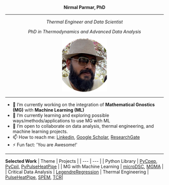 **<p align='center'>Nirmal Parmar, PhD</p>**
****
*<p align='center'>Thermal Engineer and Data Scientist</p>*
*<p align='center'>PhD in Thermodynamics and Advanced Data Analysis</p>*

<picture>
 <p align='center'> 
 <source media="(prefers-color-scheme: dark)" srcset="nirmal.png">
 <source media="(prefers-color-scheme: light)" srcset="nirmal.png">
 <img alt="Nirmal Parmar" src="nirmal.png">
 </p>
</picture>

*<p style="text-align: center;"></p>*
****

- 🔭 I’m currently working on the integration of **Mathematical Gnostics (MG)** with **Machine Learning (ML)**
- 🌱 I’m currently learning and exploring possible ways/methods/applications to use MG with ML
- 👯 I’m open to collaborate on data analysis, thermal engineering, and machine learning projects.
- 📫 How to reach me: [Linkedin](https://www.linkedin.com/in/nirmal-parmar-3a440037/), [Google Scholar](https://scholar.google.co.in/citations?user=cF90K6cAAAAJ&hl=en), [ResearchGate](https://www.researchgate.net/profile/Nirmal-Parmar)
- ⚡ Fun fact: 'You are Awesome!'

*<p style="text-align: center;"></p>*
****

**Selected Work**
| Theme | Projects |
| --- | --- |
| Python Library | [PyCpep](https://github.com/nirmalparmarphd/PyCpep), [PyCpil](https://github.com/nirmalparmarphd/PyCpil), [PyPulseHeatPipe](https://test.pypi.org/project/PyPulseHeatPipe/) |
| MG with Machine Learning | [microDSC](https://github.com/nirmalparmarphd/microDSC_error_prediction_ANN), [MGMA](https://github.com/nirmalparmarphd/mgma_automation) |
| Critical Data Analysis | [LegendreRegression](https://github.com/nirmalparmarphd/LLE_LegendreRegression)
| Thermal Engineering | [PulseHeatPipe](https://github.com/nirmalparmarphd?tab=repositories), [SPEM](https://github.com/nirmalparmarphd?tab=repositories), [TCR](https://github.com/nirmalparmarphd?tab=repositories)|

<!--
**nirmalparmarphd/nirmalparmarphd** is a ✨ _special_ ✨ repository because its `README.md` (this file) appears on your GitHub profile.

Here are some ideas to get you started:

- 🔭 I’m currently working on ...
- 🌱 I’m currently learning ...
- 👯 I’m looking to collaborate on ...
- 🤔 I’m looking for help with ...
- 💬 Ask me about ...
- 📫 How to reach me: ...
- 😄 Pronouns: ...
- ⚡ Fun fact: ...
-->
